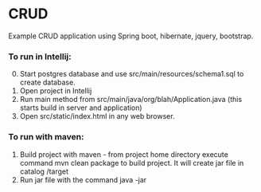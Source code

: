 # CRUD

Example CRUD application using Spring boot, hibernate, jquery, bootstrap.

### To run in Intellij:
0. Start postgres database and use src/main/resources/schema1.sql to create database. 
1. Open project in Intellij
2. Run main method from src/main/java/org/blah/Application.java (this starts build in server and application)
3. Open src/static/index.html in any web browser.

### To run with maven:

1. Build project with maven - from project home directory execute command mvn clean package to build project. It will
   create jar file in catalog <base project catalog>/target
2. Run jar file with the command java -jar <path to jar file>
